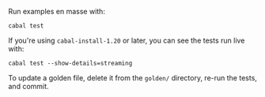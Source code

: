 Run examples en masse with:

    cabal test

If you're using `cabal-install-1.20` or later, you can see the tests run live with:

    cabal test --show-details=streaming

To update a golden file, delete it from the `golden/` directory, re-run the tests,
and commit.

